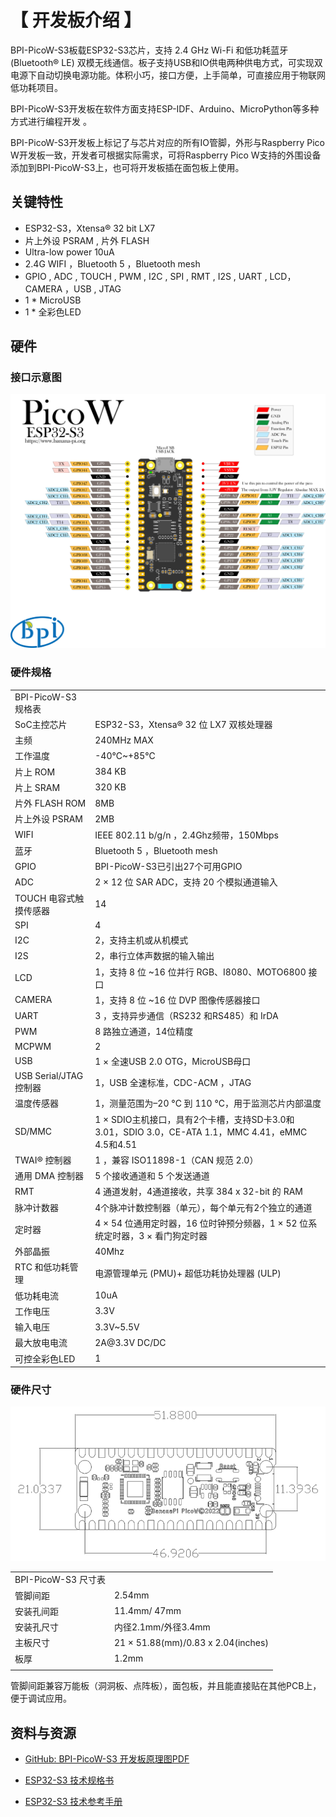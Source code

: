 # 【 开发板介绍 】

BPI-PicoW-S3板载ESP32-S3芯片，支持 2.4 GHz Wi-Fi 和低功耗蓝牙 (Bluetooth® LE) 双模无线通信。板子支持USB和IO供电两种供电方式，可实现双电源下自动切换电源功能。体积小巧，接口方便，上手简单，可直接应用于物联网低功耗项目。

BPI-PicoW-S3开发板在软件方面支持ESP-IDF、Arduino、MicroPython等多种方式进行编程开发 。

BPI-PicoW-S3开发板上标记了与芯片对应的所有IO管脚，外形与Raspberry Pico W开发板一致，开发者可根据实际需求，可将Raspberry Pico W支持的外围设备添加到BPI-PicoW-S3上，也可将开发板插在面包板上使用。

## 关键特性

- ESP32-S3，Xtensa® 32 bit LX7
- 片上外设 PSRAM , 片外 FLASH
- Ultra-low power 10uA
- 2.4G WIFI ，Bluetooth 5 ，Bluetooth mesh
- GPIO , ADC , TOUCH , PWM , I2C , SPI , RMT , I2S , UART , LCD，CAMERA ，USB , JTAG
- 1 * MicroUSB
- 1 * 全彩色LED

## 硬件

### 接口示意图

![](../assets/images/PicoW-S3_board.png)

### 硬件规格

<table>
   <tr>
      <td>BPI-PicoW-S3 规格表</td>
   </tr>
   <tr>
      <td>SoC主控芯片</td>
      <td>ESP32-S3，Xtensa® 32 位 LX7 双核处理器</td>
   </tr>
   <tr>
      <td>主频</td>
      <td>240MHz MAX</td>
   </tr>
   <tr>
      <td>工作温度</td>
      <td>-40℃~+85℃</td>
   </tr>
   <tr>
      <td>片上 ROM</td>
      <td>384 KB</td>
   </tr>
   <tr>
      <td>片上 SRAM</td>
      <td>320 KB</td>
   </tr>
   <tr>
      <td>片外 FLASH ROM</td>
      <td>8MB</td>
   </tr>
   <tr>
      <td>片上外设 PSRAM</td>
      <td>2MB</td>
   </tr>
   <tr>
      <td>WIFI</td>
      <td>IEEE 802.11 b/g/n ，2.4Ghz频带，150Mbps</td>
   </tr>
   <tr>
      <td>蓝牙</td>
      <td>Bluetooth 5 ，Bluetooth mesh</td>
   </tr>
   <tr>
      <td>GPIO</td>
      <td>BPI-PicoW-S3已引出27个可用GPIO</td>
   </tr>
   <tr>
      <td>ADC</td>
      <td>2 × 12 位 SAR ADC，支持 20 个模拟通道输入</td>
   </tr>
   <tr>
      <td>TOUCH 电容式触摸传感器</td>
      <td>14</td>
   </tr>
   <tr>
      <td>SPI</td>
      <td>4</td>
   </tr>
   <tr>
      <td>I2C</td>
      <td>2，支持主机或从机模式</td>
   </tr>
   <tr>
      <td>I2S</td>
      <td>2，串行立体声数据的输入输出</td>
   </tr>
   <tr>
      <td>LCD</td>
      <td>1，支持 8 位 ~16 位并行 RGB、I8080、MOTO6800 接口</td>
   </tr>
   <tr>
      <td>CAMERA</td>
      <td>1，支持 8 位 ~16 位 DVP 图像传感器接口</td>
   </tr>
   <tr>
      <td>UART</td>
      <td>3 ，支持异步通信（RS232 和RS485）和 IrDA</td>
   </tr>
   <tr>
      <td>PWM</td>
      <td>8 路独立通道，14位精度</td>
   </tr>
   <tr>
      <td>MCPWM</td>
      <td>2</td>
   </tr>
   <tr>
      <td>USB</td>
      <td>1 × 全速USB 2.0 OTG，MicroUSB母口</td>
   </tr>
   <tr>
      <td>USB Serial/JTAG 控制器</td>
      <td>1，USB 全速标准，CDC-ACM ，JTAG</td>
   </tr>
   <tr>
      <td>温度传感器</td>
      <td>1，测量范围为–20 °C 到 110 °C，用于监测芯片内部温度</td>
   </tr>
   <tr>
      <td>SD/MMC</td>
      <td>1 × SDIO主机接口，具有2个卡槽，支持SD卡3.0和3.01，SDIO 3.0，CE-ATA 1.1，MMC 4.41，eMMC 4.5和4.51</td>
   </tr>
   <tr>
      <td>TWAI® 控制器</td>
      <td>1 ，兼容 ISO11898-1（CAN 规范 2.0）</td>
   </tr>
   <tr>
      <td>通用 DMA 控制器</td>
      <td>5 个接收通道和 5 个发送通道</td>
   </tr>
   <tr>
      <td>RMT</td>
      <td>4 通道发射，4通道接收，共享 384 x 32-bit 的 RAM</td>
   </tr>
   <tr>
      <td>脉冲计数器</td>
      <td>4个脉冲计数控制器（单元），每个单元有2个独立的通道</td>
   </tr>
   <tr>
      <td>定时器</td>
      <td>4 × 54 位通用定时器，16 位时钟预分频器，1 × 52 位系统定时器，3 × 看门狗定时器</td>
   </tr>
   <tr>
      <td>外部晶振</td>
      <td>40Mhz</td>
   </tr>
   <tr>
      <td>RTC 和低功耗管理</td>
      <td>电源管理单元 (PMU)+ 超低功耗协处理器 (ULP)</td>
   </tr>
   <tr>
      <td>低功耗电流</td>
      <td>10uA</td>
   </tr>
   <tr>
      <td>工作电压</td>
      <td>3.3V</td>
   </tr>
   <tr>
      <td>输入电压</td>
      <td>3.3V~5.5V</td>
   </tr>
   <tr>
      <td>最大放电电流</td>
      <td>2A@3.3V DC/DC</td>
   </tr>
   <tr>
      <td>可控全彩色LED</td>
      <td>1</td>
   </tr>
</table>


### 硬件尺寸


![](../assets/images/PicoW-S3_board_dimension.png)

<table>
   <tr>
      <td>BPI-PicoW-S3 尺寸表</td>
   </tr>
   <tr>
      <td>管脚间距</td>
      <td>2.54mm</td>
   </tr>
   <tr>
      <td>安装孔间距</td>
      <td>11.4mm/ 47mm</td>
   </tr>
   <tr>
      <td>安装孔尺寸</td>
      <td>内径2.1mm/外径3.4mm</td>
   </tr>
   <tr>
      <td>主板尺寸</td>
      <td>21 × 51.88(mm)/0.83 x 2.04(inches)</td>
   </tr>
   <tr>
      <td>板厚</td>
      <td>1.2mm</td>
   </tr>
   <tr>
      <td></td>
   </tr>
</table>

管脚间距兼容万能板（洞洞板、点阵板），面包板，并且能直接贴在其他PCB上，便于调试应用。

## 资料与资源

- [GitHub: BPI-PicoW-S3 开发板原理图PDF](https://github.com/BPI-STEAM/BPI-PicoW-Doc/blob/main/sch/BPI-PicoW-V0.4.pdf) 

- [ESP32-S3 技术规格书](https://www.espressif.com/sites/default/files/documentation/esp32-s3_datasheet_cn.pdf)

- [ESP32-S3 技术参考手册](https://www.espressif.com/sites/default/files/documentation/esp32-s3_technical_reference_manual_cn.pdf)